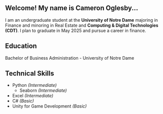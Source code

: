 ## Welcome! My name is Cameron Oglesby...

I am an undergraduate student at the **University of Notre Dame** majoring in Finance and minoring in Real Estate and 
**Computing & Digital Technologies (CDT)**. I plan to graduate in May 2025 and pursue a career in finance. 

## Education

Bachelor of Business Administration - University of Notre Dame

## Technical Skills

- Python *(Intermediate)*
    - Seaborn *(Intermediate)*
- Excel *(Intermediate)*
- C# *(Basic)*
- Unity for Game Development *(Basic)*


